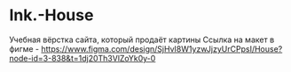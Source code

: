 # Ink.-House
Учебная вёрстка сайта, который продаёт картины
Ссылка на макет в фигме - https://www.figma.com/design/SjHvI8W1yzwJjzyUrCPpsI/House?node-id=3-838&t=1dj20Th3VlZoYk0y-0

